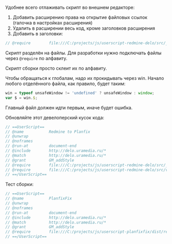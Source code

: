 Удобнее всего отлаживать скрипт во внешнем редакторе:

1. Добавить расширению права на открытие файловых ссылок (галочка в настройках расширения)
2. Удалить в расширении весь код, кроме заголовков расширения
3. Добавить в заголовки:
``` js
// @require        file:///C:/projects/js/userscript-redmine-delo/src/_redmine-delo.js
```

Скрипт разделён на файлы. Для разработки нужно подключать файлы через `@require` по алфавиту.

Скрипт сборки просто склеит их по алфавиту.

Чтобы обращаться к глобалам, надо их прокидывать через win.
Начало любого отделённого файла, как правило, будет таким:
``` js
win = typeof unsafeWindow != 'undefined' ? unsafeWindow : window;
var $ = win.$;
```

Главный файл должен идти первым, иначе будет ошибка.

Обновляйте этот девелоперский кусок кода:
``` js
// ==UserScript==
// @name           Redmine to Planfix
// @unwrap
// @noframes
// @run-at         document-end
// @include        http://delo.uramedia.ru/*
// @match          http://delo.uramedia.ru/*
// @grant          GM_addStyle
// @require        file:///C:/projects/js/userscript-redmine-delo/src/_redmine-delo.js
// @require        file:///C:/projects/js/userscript-redmine-delo/src/vue.min.js
// ==/UserScript==
```

Тест сборки:
``` js
// ==UserScript==
// @name           PlanfixFix
// @unwrap
// @noframes
// @run-at         document-end
// @include        http://delo.uramedia.ru/*
// @match          http://delo.uramedia.ru/*
// @grant          GM_addStyle
// @require        file:///C:/projects/js/userscript-planfixfix/dist/redmine-delo.user.js
// ==/UserScript==
```